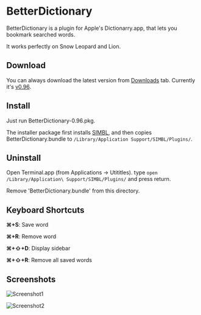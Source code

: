 BetterDictionary
================
BetterDictionary is a plugin for Apple's Dictionarry.app, that lets you bookmark searched words.

It works perfectly on Snow Leopard and Lion. 


Download
--------
You can always download the latest version from [Downloads](https://github.com/pooriaazimi/BetterDictionary/downloads) tab. Currently it's [v0.96](https://github.com/downloads/pooriaazimi/BetterDictionary/BetterDictionary-0.96.pkg).


Install
-------
Just run BetterDictionary-0.96.pkg.

The installer package first installs [SIMBL](http://www.culater.net/software/SIMBL/SIMBL.php), and then copies BetterDictionary.bundle to `/Library/Application Support/SIMBL/Plugins/`.


Uninstall
---------
Open Terminal.app (from Applications -> Utititles). type `open /Library/Application\ Support/SIMBL/Plugins/` and press return.

Remove 'BetterDictionary.bundle' from this directory.


Keyboard Shortcuts
------------------
**⌘+S**: Save word

**⌘+R**: Remove word

**⌘+⇧+D**: Display sidebar

**⌘+⇧+R**: Remove all saved words


Screenshots
-----------
![Screenshot1](https://github.com/pooriaazimi/BetterDictionary/raw/master/Images/BetterDictionary-Lion.png)

![Screenshot2](https://github.com/pooriaazimi/BetterDictionary/raw/master/Images/BetterDictionary-SnowLeopard.png)